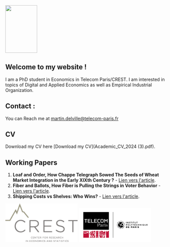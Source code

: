 

<img src="{{ site.author.avatar }}" alt="" width="100" height="150">

## Welcome to my website !

I am a PhD student in Economics in Telecom Paris/CREST. 
I am interested in topics of Digital and Applied Economics as well as Empirical Industrial Organization.

## Contact :

You can Reach me at [martin.delville@telecom-paris.fr](martin.delville@telecom-paris.fr)

## CV
Download my CV here [Download my CV](Academic_CV_2024 (3).pdf).


## Working Papers
1. **Loaf and Order, How Chappe Telegraph Sowed The Seeds of Wheat Market
Integration in the Early XIXth Century ?** - [Lien vers l'article](lien_article_1).
2. **Fiber and Ballots, How Fiber is Pulling the Strings in Voter Behavior** - [Lien vers l'article](lien_article_2).
3. **Shipping Costs vs Shelves: Who Wins?** - [Lien vers l'article](lien_article_3).

<div class="images-side-by-side">
  <img src="assets/images/Logo-Crest-color (1).png" alt="Logo 1" style="width: 45%;">
  <img src="assets/images/telecomparis_endossem_ipp_horiz_600pix.png" alt="Logo 2" style="width: 45%;">
</div>
